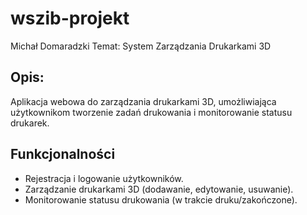 # wszib-projekt
Michał Domaradzki
Temat: System Zarządzania Drukarkami 3D
## Opis:
Aplikacja webowa do zarządzania drukarkami 3D, umożliwiająca użytkownikom tworzenie zadań drukowania i monitorowanie statusu drukarek.
## Funkcjonalności
- Rejestracja i logowanie użytkowników.
- Zarządzanie drukarkami 3D (dodawanie, edytowanie, usuwanie).
- Monitorowanie statusu drukowania (w trakcie druku/zakończone).
